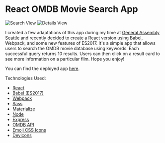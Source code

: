 # React OMDB Movie Search App

![Search View](https://user-images.githubusercontent.com/13910374/34472114-1d932196-ef0f-11e7-9dd1-72c7b7d3db19.PNG)
![Details View](https://user-images.githubusercontent.com/13910374/34472115-1daa58ac-ef0f-11e7-8719-dd754ca6898f.PNG)

I created a few adaptations of this app during my time at [General Assembly Seattle](https://generalassemb.ly/) and recently decided to create a React version using Babel, Webpack, and some new features of ES2017. It's a simple app that allows users to search the OMDB movie database using keywords. Each successful query returns 10 results. Users can then click on a result card to see more information on a particular film. Hope you enjoy!

You can find the deployed app [here](https://react-omdb-movie-search.herokuapp.com/).

Technologies Used:

* [React](https://reactjs.org/)
* [Babel (ES2017)](https://babeljs.io/)
* [Webpack](https://webpack.js.org/)
* [Sass](http://sass-lang.com/)
* [Materialize](http://materializecss.com/)
* [Node](https://nodejs.org/)
* [Express](https://expressjs.com/)
* [OMDB API](http://www.omdbapi.com/)
* [Emoji CSS Icons](https://afeld.github.io/emoji-css/)
* [Devicons](http://konpa.github.io/devicon/)